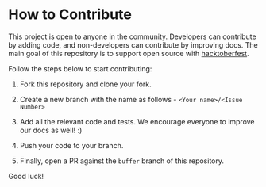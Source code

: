 # How to Contribute

This project is open to anyone in the community. Developers can contribute by adding code, and non-developers can contribute by improving docs. The main goal of this repository is to support open source with [hacktoberfest](http://hacktoberfest.digitalocean.com).

Follow the steps below to start contributing:

1. Fork this repository and clone your fork.

2. Create a new branch with the name as follows - `<Your name>/<Issue Number>`

3. Add all the relevant code and tests. We encourage everyone to improve our docs as well! :)

4. Push your code to your branch.

5. Finally, open a PR against the `buffer` branch of this repository.

Good luck!